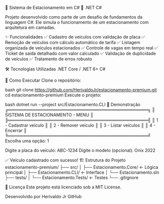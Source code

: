 🚗 Sistema de Estacionamento em C# 🚗
.NET
C#

Projeto desenvolvido como parte de um desafio de fundamentos da linguagem C#. Ele simula o funcionamento de um estacionamento com arquitetura em camadas.

✨ Funcionalidades
✅ Cadastro de veículos com validação de placa
✅ Remoção de veículos com cálculo automático de tarifa
✅ Listagem organizada de veículos estacionados
✅ Controle de vagas em tempo real
✅ Ticket de saída detalhado com valor calculado
✅ Validação de duplicidade de veículos
✅ Tratamento de erros robusto

🛠 Tecnologias Utilizadas
.NET Core / .NET 6+
C# 

🚀 Como Executar
Clone o repositório:

bash
git clone https://github.com/HerivaldoJr/estacionamento-premium.git
cd estacionamento-premium
Execute o projeto:

bash
dotnet run --project src/Estacionamento.CLI
📸 Demonstração
╔══════════════════════════════════════════════╗
║      SISTEMA DE ESTACIONAMENTO - MENU        ║
╠══════════════════════════════════════════════╣
║  1 - Cadastrar veículo                       ║
║  2 - Remover veículo                         ║
║  3 - Listar veículos                         ║
║  4 - Encerrar                                ║
╚══════════════════════════════════════════════╝
Escolha uma opção: 1

Digite a placa do veículo: ABC-1234
Digite o modelo (opcional): Onix 2022

✅ Veículo cadastrado com sucesso!
🏗️ Estrutura do Projeto
estacionamento-premium/
├── src/
│   ├── Estacionamento.Core/       ← Lógica principal
│   ├── Estacionamento.CLI/       ← Interface
│   └── Estacionamento.sln
├── tests/
│   └── Estacionamento.Tests/     ← Testes
└── .gitignore

📄 Licença
Este projeto está licenciado sob a MIT License.

Desenvolvido por Herivaldo Jr
GitHub
